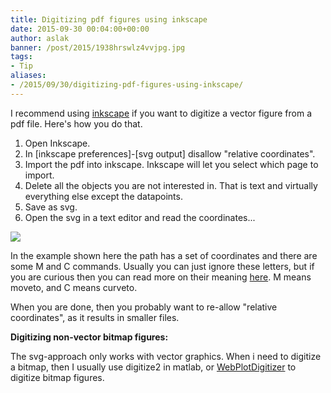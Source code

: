 ```yaml
---
title: Digitizing pdf figures using inkscape
date: 2015-09-30 00:04:00+00:00
author: aslak
banner: /post/2015/1938hrswlz4vvjpg.jpg
tags:
- Tip
aliases:
- /2015/09/30/digitizing-pdf-figures-using-inkscape/
---
```


I recommend using [inkscape](https://inkscape.org/en/) if you want to digitize a vector figure from a pdf file. Here's how you do that.
<!--more-->
  1. Open Inkscape.
  2. In [inkscape preferences]-[svg output] disallow "relative coordinates".
  3. Import the pdf into inkscape. Inkscape will let you select which page to import.
  4. Delete all the objects you are not interested in. That is text and virtually everything else except the datapoints.
  5. Save as svg.
  6. Open the svg in a text editor and read the coordinates...

![](/post/2015/svgfig.png)

In the example shown here the path has a set of coordinates and there are some M and C commands. Usually you can just ignore these letters, but if you are curious then you can read more on their meaning [here](http://www.w3schools.com/svg/svg_path.asp). M means moveto, and C means curveto.

When you are done, then you probably want to re-allow "relative coordinates", as it results in smaller files.

**Digitizing non-vector bitmap figures:**

The svg-approach only works with vector graphics. When i need to digitize a bitmap, then I usually use digitize2 in matlab, or [WebPlotDigitizer](http://arohatgi.info/WebPlotDigitizer/) to digitize bitmap figures.